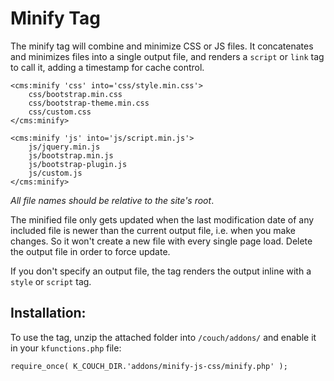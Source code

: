 # Minify Tag
The minify tag will combine and minimize CSS or JS files. It concatenates and minimizes files into a single output file, and renders a `script` or `link` tag to call it, adding a timestamp for cache control.

    <cms:minify 'css' into='css/style.min.css'>
        css/bootstrap.min.css
        css/bootstrap-theme.min.css
        css/custom.css
    </cms:minify>

    <cms:minify 'js' into='js/script.min.js'>
        js/jquery.min.js
        js/bootstrap.min.js
        js/bootstrap-plugin.js
        js/custom.js
    </cms:minify>

_All file names should be relative to the site's root_.

The minified file only gets updated when the last modification date of any included file is newer than the current output file, i.e. when you make changes. So it won't create a new file with every single page load. Delete the output file in order to force update. 

If you don't specify an output file, the tag renders the output inline with a `style` or `script` tag.


## Installation:
To use the tag, unzip the attached folder into `/couch/addons/` and enable it in your `kfunctions.php` file:

    require_once( K_COUCH_DIR.'addons/minify-js-css/minify.php' );

